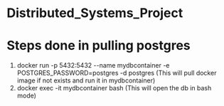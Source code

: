 # Distributed_Systems_Project

# Steps done in pulling postgres
1. docker run -p 5432:5432 --name mydbcontainer -e POSTGRES_PASSWORD=postgres -d postgres
(This will pull docker image if not exists and run it in mydbcontainer)
2. docker exec -it mydbcontainer bash
(This will open the db in bash mode)
